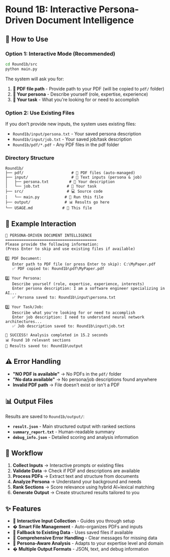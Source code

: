 # Round 1B: Interactive Persona-Driven Document Intelligence

## 🚀 How to Use

### **Option 1: Interactive Mode (Recommended)**
```bash
cd Round1b/src
python main.py
```

The system will ask you for:
1. **📄 PDF file path** - Provide path to your PDF (will be copied to `pdf/` folder)
2. **👤 Your persona** - Describe yourself (role, expertise, experience)
3. **🎯 Your task** - What you're looking for or need to accomplish

### **Option 2: Use Existing Files**
If you don't provide new inputs, the system uses existing files:
- `Round1b/input/persona.txt` - Your saved persona description
- `Round1b/input/job.txt` - Your saved job/task description  
- `Round1b/pdf/*.pdf` - Any PDF files in the pdf folder

### **Directory Structure**
```
Round1b/
├── pdf/                     # 📁 PDF files (auto-managed)
├── input/                   # 📝 Text inputs (persona & job)
│   ├── persona.txt         # 👤 Your description
│   └── job.txt            # 🎯 Your task
├── src/                   # 💻 Source code
│   └── main.py           # 🚀 Run this file
├── output/               # 📊 Results go here
└── USAGE.md             # 📖 This file
```

## 🎯 Example Interaction

```
🎯 PERSONA-DRIVEN DOCUMENT INTELLIGENCE
========================================
Please provide the following information:
(Press Enter to skip and use existing files if available)

1️⃣ PDF Document:
   Enter path to PDF file (or press Enter to skip): C:\MyPaper.pdf
   ✅ PDF copied to: Round1b\pdf\MyPaper.pdf

2️⃣ Your Persona:
   Describe yourself (role, expertise, experience, interests)
   Enter persona description: I am a software engineer specializing in AI...
   ✅ Persona saved to: Round1b\input\persona.txt

3️⃣ Your Task/Job:
   Describe what you're looking for or need to accomplish  
   Enter job description: I need to understand neural network architectures...
   ✅ Job description saved to: Round1b\input\job.txt

🎉 SUCCESS! Analysis completed in 15.2 seconds
📊 Found 10 relevant sections
📁 Results saved to: Round1b\output
```

## ⚠️ Error Handling

- **"NO PDF is available"** → No PDFs in the `pdf/` folder
- **"No data available"** → No persona/job descriptions found anywhere
- **Invalid PDF path** → File doesn't exist or isn't a PDF

## 📊 Output Files

Results are saved to `Round1b/output/`:
- **`result.json`** - Main structured output with ranked sections
- **`summary_report.txt`** - Human-readable summary
- **`debug_info.json`** - Detailed scoring and analysis information

## 🔄 Workflow

1. **Collect Inputs** → Interactive prompts or existing files
2. **Validate Data** → Check if PDF and descriptions are available  
3. **Process PDFs** → Extract text and structure from documents
4. **Analyze Persona** → Understand your background and needs
5. **Rank Sections** → Score relevance using hybrid AI+lexical matching
6. **Generate Output** → Create structured results tailored to you

## ✨ Features

- 🎯 **Interactive Input Collection** - Guides you through setup
- � **Smart File Management** - Auto-organizes PDFs and inputs
- 🔄 **Fallback to Existing Data** - Uses saved files if available
- 🚫 **Comprehensive Error Handling** - Clear messages for missing data
- 🧠 **Persona-Aware Analysis** - Adapts to your expertise level and domain
- � **Multiple Output Formats** - JSON, text, and debug information
